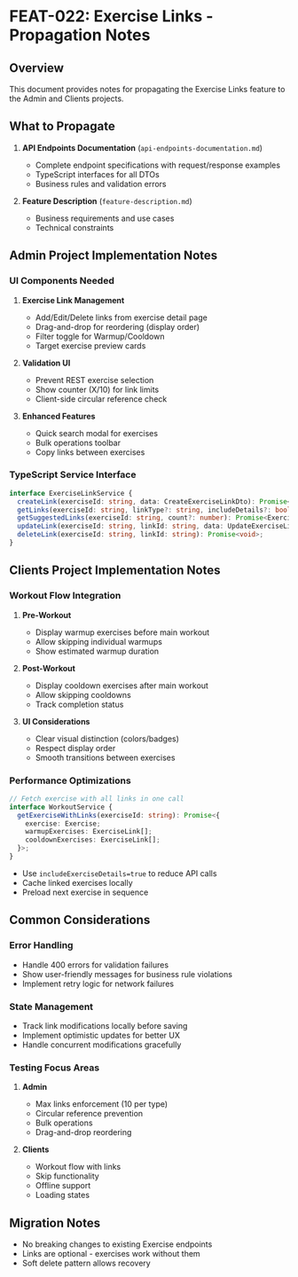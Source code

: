 # FEAT-022: Exercise Links - Propagation Notes

## Overview
This document provides notes for propagating the Exercise Links feature to the Admin and Clients projects.

## What to Propagate

1. **API Endpoints Documentation** (`api-endpoints-documentation.md`)
   - Complete endpoint specifications with request/response examples
   - TypeScript interfaces for all DTOs
   - Business rules and validation errors

2. **Feature Description** (`feature-description.md`)
   - Business requirements and use cases
   - Technical constraints

## Admin Project Implementation Notes

### UI Components Needed
1. **Exercise Link Management**
   - Add/Edit/Delete links from exercise detail page
   - Drag-and-drop for reordering (display order)
   - Filter toggle for Warmup/Cooldown
   - Target exercise preview cards

2. **Validation UI**
   - Prevent REST exercise selection
   - Show counter (X/10) for link limits
   - Client-side circular reference check

3. **Enhanced Features**
   - Quick search modal for exercises
   - Bulk operations toolbar
   - Copy links between exercises

### TypeScript Service Interface
```typescript
interface ExerciseLinkService {
  createLink(exerciseId: string, data: CreateExerciseLinkDto): Promise<ExerciseLinkDto>;
  getLinks(exerciseId: string, linkType?: string, includeDetails?: boolean): Promise<ExerciseLinksResponseDto>;
  getSuggestedLinks(exerciseId: string, count?: number): Promise<ExerciseLinkDto[]>;
  updateLink(exerciseId: string, linkId: string, data: UpdateExerciseLinkDto): Promise<ExerciseLinkDto>;
  deleteLink(exerciseId: string, linkId: string): Promise<void>;
}
```

## Clients Project Implementation Notes

### Workout Flow Integration
1. **Pre-Workout**
   - Display warmup exercises before main workout
   - Allow skipping individual warmups
   - Show estimated warmup duration

2. **Post-Workout**
   - Display cooldown exercises after main workout
   - Allow skipping cooldowns
   - Track completion status

3. **UI Considerations**
   - Clear visual distinction (colors/badges)
   - Respect display order
   - Smooth transitions between exercises

### Performance Optimizations
```typescript
// Fetch exercise with all links in one call
interface WorkoutService {
  getExerciseWithLinks(exerciseId: string): Promise<{
    exercise: Exercise;
    warmupExercises: ExerciseLink[];
    cooldownExercises: ExerciseLink[];
  }>;
}
```

- Use `includeExerciseDetails=true` to reduce API calls
- Cache linked exercises locally
- Preload next exercise in sequence

## Common Considerations

### Error Handling
- Handle 400 errors for validation failures
- Show user-friendly messages for business rule violations
- Implement retry logic for network failures

### State Management
- Track link modifications locally before saving
- Implement optimistic updates for better UX
- Handle concurrent modifications gracefully

### Testing Focus Areas
1. **Admin**
   - Max links enforcement (10 per type)
   - Circular reference prevention
   - Bulk operations
   - Drag-and-drop reordering

2. **Clients**
   - Workout flow with links
   - Skip functionality
   - Offline support
   - Loading states

## Migration Notes
- No breaking changes to existing Exercise endpoints
- Links are optional - exercises work without them
- Soft delete pattern allows recovery